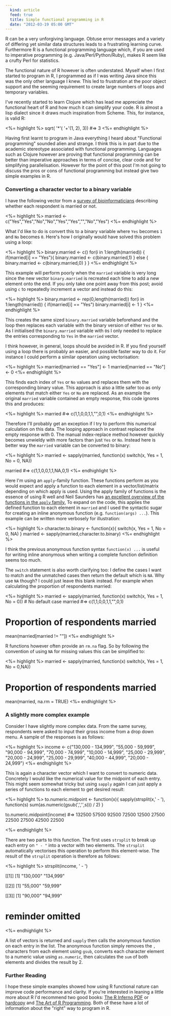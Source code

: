 ```yaml
---
  kind: article
  feed: true
  title: Simple functional programming in R
  date: "2012-03-19 05:00 GMT"
---
```


R can be a very unforgiving language. Obtuse error messages and a variety of 
differing yet similar data structures leads to a frustrating learning curve. 
Furthermore R is a functional programming language which, if you are used to 
imperative programming (e.g. Java/Perl/Python/Ruby), makes R seem like a crufty 
Perl for statistics.

The functional nature of R however is often understated. Myself when I first 
started to program in R, I programmed as if I was writing Java since this was 
the only other language I knew. This led to frustration at the poor object 
support and the seeming requirement to create large numbers of loops and 
temporary variables.

I've recently started to learn Clojure which has lead me appreciate the 
functional heart of R and how much it can simplify your code. R is almost a 
lisp dialect since it draws much inspiration from Scheme. This, for instance, 
is valid R:

<%= highlight %>
    sqrt(
      '*'(
        '+'(1, 2),
        3))
    #=> 3
<%= endhighlight %>


Having first learnt to program in Java everything I heard about "Functional 
programming" sounded alien and strange. I think this is in part due to the 
academic stereotype associated with functional programming. Languages such as 
Clojure however are proving that functional programming can be better than 
imperative approaches in terms of concise, clear code and for simplifying 
parallelisation. However for the point of this post I'm not going to discuss 
the pros or cons of functional programming but instead give two simple examples 
in R.

### Converting a character vector to a binary variable

I have the following vector from a [survey of bioinformaticians][survey] 
describing whether each respondent is married or not.

<%= highlight %>
married <- c("Yes","Yes","No","No","Yes","Yes","","No","Yes")
<%= endhighlight %>

What I'd like to do is convert this to a binary variable where `Yes` becomes 
`1` and `No` becomes `0`. Here's how I originally would have solved this 
problem using a loop:

<%= highlight %>
binary.married <- c()
for(i in 1:length(married)) {
  if(married[i] == "Yes"){
    binary.married <- c(binary.married,1)
  } else {
    binary.married <- c(binary.married,0)
  }
}
<%= endhighlight %>

This example will perform poorly when the `married` variable is very long since 
the new vector `binary.married` is recreated each time to add a new element 
onto the end. If you only take one point away from this post; avoid using `c` 
to repeatedly increment a vector and instead do this:

<%= highlight %>
binary.married <- rep(0,length(married))
for(i in 1:length(married)) {
  if(married[i] == "Yes") binary.married[i] <- 1
}
<%= endhighlight %>

This creates the same sized `binary.married` variable beforehand and the loop 
then replaces each variable with the binary version of either `Yes` or `No`. As 
I initialised the `binary.married` variable with `0`s I only needed to replace 
the entries corresponding to `Yes` in the `married` vector.

I think however, in general, loops should be avoided in R. If you find yourself 
using a loop there is probably an easier, and possible faster way to do it. For 
instance I could perform a similar operation using vectorisation:

<%= highlight %>
married[married == "Yes"] <- 1
married[married == "No"]  <- 0
<%= endhighlight %>

This finds each index of `Yes` or `No` values and replaces them with the 
corresponding binary value. This approach is also a little safer too as only 
elements that match either `Yes` or `No` are replaced. As an example the 
original `married` variable contained an empty response, this code ignores this 
and produces:

<%= highlight %>
married #=> c(1,1,0,0,1,1,"",0,1)
<%= endhighlight %>

Therefore I'll probably get an exception if I try to perform this numerical 
calculation on this data. The looping approach in contrast replaced the empty 
response with 0. The manual index-replace method however quickly becomes 
unwieldy with more factors than just `Yes` or `No`. Instead here is better way 
the `married` variable can be converted to binary:

<%= highlight %>
married <- sapply(married,
                  function(x) switch(x, Yes = 1, No = 0, NA))

married #=> c(1,1,0,0,1,1,NA,0,1)
<%= endhighlight %>

Here I'm using an `apply`-family function. These functions perform as you would 
expect and apply a function to each element in a vector/list/matrix depending 
on which apply is used. Using the apply family of functions is the essence of 
using R well and Neil Saunders has [an excellent overview of the functions in 
the `apply` family.][neil] To expand on the code, this applies the defined 
function to each element in `married` and I used the syntactic sugar for 
creating an inline anonymous function (e.g. `function(args) ...`). This example 
can be written more verbosely for illustration:

<%= highlight %>
character.to.binary <- function(x){
  switch(x,
    Yes = 1,
    No  = 0,
    NA)
}
married <- sapply(married,character.to.binary)
<%= endhighlight %>

I think the previous anonymous function syntax `function(x) ...` is useful for 
writing inline anonymous when writing a complete function definition seems too 
much.

The `switch` statement is also worth clarifying too: I define the cases I want 
to match and the unmatched cases then return the default which is `NA`. Why use 
`NA` though? I could just leave this blank instead. For example when 
calculating the proportion of respondents married:

<%= highlight %>
married <- sapply(married,
                  function(x) switch(x, Yes = 1, No = 0)) # No default case
married #=> c(1,1,0,0,1,1,"",0,1)

# Proportion of respondents married
mean(married[married != ""])
<%= endhighlight %>

R functions however often provide an `rm.na` flag. So by following the 
convention of using `NA` for missing values this can be simplified to:

<%= highlight %>
married <- sapply(married,
                  function(x) switch(x, Yes = 1, No = 0,NA))

# Proportion of respondents married
mean(married, na.rm = TRUE)
<%= endhighlight %>

### A slightly more complex example

Consider I have slightly more complex data. From the same survey, respondents 
were asked to input their gross income from a drop down menu. A sample of the 
responses is as follows:

<%= highlight %>
income <- c("130,000 - 134,999", "55,000 - 59,999", "90,000 - 94,999",
            "70,000 - 74,999",   "10,000 - 14,999", "25,000 - 29,999",
            "20,000 - 24,999",   "25,000 - 29,999", "40,000 - 44,999",
            "20,000 - 24,999")
<%= endhighlight %>

This is again a character vector which I want to convert to numeric data. 
Concretely I would like the numerical value for the midpoint of each entry. 
This might seem somewhat tricky but using `sapply` again I can just apply a 
series of functions to each element to get desired result:

<%= highlight %>
to.numeric.midpoint <- function(x){
  sapply(strsplit(x,' - '),
         function(s) sum(as.numeric(gsub(',','',s))) / 2)
}

to.numeric.midpoint(income)
  #=> 132500  57500  92500  72500  12500  27500  22500  27500  42500  22500

<%= endhighlight %>

There are two parts to this function. The first uses `strsplit` to break up 
each entry on `" - "` into a vector with two elements. The `strsplit` 
automatically vectorises this operation to perform this element-wise. The 
result of the `strsplit` operation is therefore as follows:

<%= highlight %>
strsplit(income, ' - ')

[[1]]
[1] "130,000" "134,999"

[[2]]
[1] "55,000" "59,999"

[[3]]
[1] "90,000" "94,999"

# reminder omitted
<%= endhighlight %>

A list of vectors is returned and `sapply` then calls the anonymous function on 
each entry in the list. The anonymous function simply removes the `,` 
characters from each element using `gsub`, converts each character element to a 
numeric value using `as.numeric`, then calculates the `sum` of both elements 
and divides the result by 2.

### Further Reading

I hope these simple examples showed how using R functional nature can improve 
code performance and clarity. If you're interested in leaning a little more 
about R I'd recommend two good books: [The R Inferno PDF][inferno] or 
[hardcopy][] and [The Art of R Programming][art]. Both of these have a lot of 
information about the "right" way to program in R.

[survey]: http://bioinfsurvey.org
[neil]: https://nsaunders.wordpress.com/2010/08/20/a-brief-introduction-to-apply-in-r/
[inferno]: http://www.burns-stat.com/pages/Tutor/R_inferno.pdf
[hardcopy]: http://www.lulu.com/shop/patrick-burns/the-r-inferno/paperback/product-18809753.html
[art]: http://www.amazon.com/Art-Programming-Statistical-Software-Design/dp/1593273843
